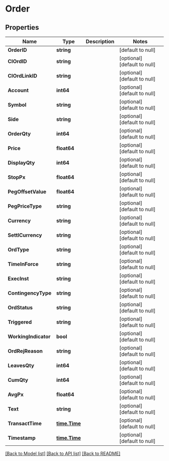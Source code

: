 # Order

## Properties
Name | Type | Description | Notes
------------ | ------------- | ------------- | -------------
**OrderID** | **string** |  | [default to null]
**ClOrdID** | **string** |  | [optional] [default to null]
**ClOrdLinkID** | **string** |  | [optional] [default to null]
**Account** | **int64** |  | [optional] [default to null]
**Symbol** | **string** |  | [optional] [default to null]
**Side** | **string** |  | [optional] [default to null]
**OrderQty** | **int64** |  | [optional] [default to null]
**Price** | **float64** |  | [optional] [default to null]
**DisplayQty** | **int64** |  | [optional] [default to null]
**StopPx** | **float64** |  | [optional] [default to null]
**PegOffsetValue** | **float64** |  | [optional] [default to null]
**PegPriceType** | **string** |  | [optional] [default to null]
**Currency** | **string** |  | [optional] [default to null]
**SettlCurrency** | **string** |  | [optional] [default to null]
**OrdType** | **string** |  | [optional] [default to null]
**TimeInForce** | **string** |  | [optional] [default to null]
**ExecInst** | **string** |  | [optional] [default to null]
**ContingencyType** | **string** |  | [optional] [default to null]
**OrdStatus** | **string** |  | [optional] [default to null]
**Triggered** | **string** |  | [optional] [default to null]
**WorkingIndicator** | **bool** |  | [optional] [default to null]
**OrdRejReason** | **string** |  | [optional] [default to null]
**LeavesQty** | **int64** |  | [optional] [default to null]
**CumQty** | **int64** |  | [optional] [default to null]
**AvgPx** | **float64** |  | [optional] [default to null]
**Text** | **string** |  | [optional] [default to null]
**TransactTime** | [**time.Time**](time.Time.md) |  | [optional] [default to null]
**Timestamp** | [**time.Time**](time.Time.md) |  | [optional] [default to null]

[[Back to Model list]](../README.md#documentation-for-models) [[Back to API list]](../README.md#documentation-for-api-endpoints) [[Back to README]](../README.md)


